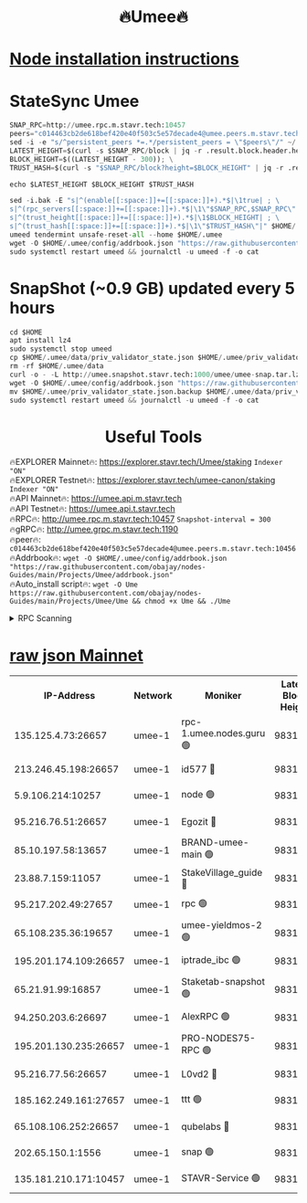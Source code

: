 <h1 align="center"> 🔥Umee🔥</h1>


[Node installation instructions](https://github.com/obajay/nodes-Guides/tree/main/Projects/Umee)
=
# StateSync Umee
```python
SNAP_RPC=http://umee.rpc.m.stavr.tech:10457
peers="c014463cb2de618bef420e40f503c5e57decade4@umee.peers.m.stavr.tech:10456"
sed -i -e "s/^persistent_peers *=.*/persistent_peers = \"$peers\"/" ~/.umee/config/config.toml
LATEST_HEIGHT=$(curl -s $SNAP_RPC/block | jq -r .result.block.header.height); \
BLOCK_HEIGHT=$((LATEST_HEIGHT - 300)); \
TRUST_HASH=$(curl -s "$SNAP_RPC/block?height=$BLOCK_HEIGHT" | jq -r .result.block_id.hash)

echo $LATEST_HEIGHT $BLOCK_HEIGHT $TRUST_HASH

sed -i.bak -E "s|^(enable[[:space:]]+=[[:space:]]+).*$|\1true| ; \
s|^(rpc_servers[[:space:]]+=[[:space:]]+).*$|\1\"$SNAP_RPC,$SNAP_RPC\"| ; \
s|^(trust_height[[:space:]]+=[[:space:]]+).*$|\1$BLOCK_HEIGHT| ; \
s|^(trust_hash[[:space:]]+=[[:space:]]+).*$|\1\"$TRUST_HASH\"|" $HOME/.umee/config/config.toml
umeed tendermint unsafe-reset-all --home $HOME/.umee
wget -O $HOME/.umee/config/addrbook.json "https://raw.githubusercontent.com/obajay/nodes-Guides/main/Projects/Umee/addrbook.json"
sudo systemctl restart umeed && journalctl -u umeed -f -o cat
```
# SnapShot (~0.9 GB) updated every 5 hours
```python
cd $HOME
apt install lz4
sudo systemctl stop umeed
cp $HOME/.umee/data/priv_validator_state.json $HOME/.umee/priv_validator_state.json.backup
rm -rf $HOME/.umee/data
curl -o - -L http://umee.snapshot.stavr.tech:1000/umee/umee-snap.tar.lz4 | lz4 -c -d - | tar -x -C $HOME/.umee --strip-components 2
wget -O $HOME/.umee/config/addrbook.json "https://raw.githubusercontent.com/obajay/nodes-Guides/main/Projects/Umee/addrbook.json"
mv $HOME/.umee/priv_validator_state.json.backup $HOME/.umee/data/priv_validator_state.json
sudo systemctl restart umeed && journalctl -u umeed -f -o cat
```
 <h1 align="center"> Useful Tools</h1>

🔥EXPLORER Mainnet🔥:      https://explorer.stavr.tech/Umee/staking             `Indexer "ON"` \
🔥EXPLORER Testnet🔥:        https://explorer.stavr.tech/umee-canon/staking      `Indexer "ON"` \
🔥API Mainnet🔥:                   https://umee.api.m.stavr.tech \
🔥API Testnet🔥:                     https://umee.api.t.stavr.tech \
🔥RPC🔥:                                   http://umee.rpc.m.stavr.tech:10457                     `Snapshot-interval = 300` \
🔥gRPC🔥:                              http://umee.grpc.m.stavr.tech:1190 \
🔥peer🔥:                     `c014463cb2de618bef420e40f503c5e57decade4@umee.peers.m.stavr.tech:10456` \
🔥Addrbook🔥:    ```wget -O $HOME/.umee/config/addrbook.json "https://raw.githubusercontent.com/obajay/nodes-Guides/main/Projects/Umee/addrbook.json"``` \
🔥Auto_install script🔥: ```wget -O Ume https://raw.githubusercontent.com/obajay/nodes-Guides/main/Projects/Umee/Ume && chmod +x Ume && ./Ume```

<details>
<summary>RPC Scanning</summary>

<h2 align="center"> We scan nodes in real time every 4 hours. And we provide the final result of RPC endpoints.
We cannot influence the operation of these nodes in any way. </h2>


```python
If Voting Power is higher than 0 --> then the Node is a validator of the network and may be subject to attack and be a potential threat to the chain.
```
```python
We marked such validators with a red symbol
```

</details>

[raw json Mainnet](https://rpc-check.umeem.stavr.tech/umeem/rpc-umeem-result.json)
=



<table><tr><th>IP-Address</th><th>Network</th><th>Moniker</th><th>Latest Block Height</th><th>Earliest Block Height</th><th>Catching Up</th><th>Tx Index</th><th>Voting Power</th><th>Scan Time</th></tr><tr><td>135.125.4.73:26657</td><td>umee-1</td><td>rpc-1.umee.nodes.guru 🟢</td><td>9831527</td><td>5167386</td><td>False</td><td>on</td><td>0</td><td>2023-12-25T01:37:04.601454608UTC</td></tr><tr><td>213.246.45.198:26657</td><td>umee-1</td><td>id577 🔴</td><td>9831512</td><td>7100001</td><td>False</td><td>on</td><td>35108337</td><td>2023-12-25T01:35:37.534062940UTC</td></tr><tr><td>5.9.106.214:10257</td><td>umee-1</td><td>node 🟢</td><td>9831522</td><td>7942001</td><td>False</td><td>on</td><td>0</td><td>2023-12-25T01:36:34.983260984UTC</td></tr><tr><td>95.216.76.51:26657</td><td>umee-1</td><td>Egozit 🔴</td><td>9831527</td><td>8262001</td><td>False</td><td>off</td><td>38034134</td><td>2023-12-25T01:37:04.144974038UTC</td></tr><tr><td>85.10.197.58:13657</td><td>umee-1</td><td>BRAND-umee-main 🟢</td><td>9831515</td><td>8427832</td><td>False</td><td>on</td><td>0</td><td>2023-12-25T01:35:54.562071794UTC</td></tr><tr><td>23.88.7.159:11057</td><td>umee-1</td><td>StakeVillage_guide 🔴</td><td>9831520</td><td>9137726</td><td>False</td><td>on</td><td>1408117</td><td>2023-12-25T01:36:25.154509925UTC</td></tr><tr><td>95.217.202.49:27657</td><td>umee-1</td><td>rpc 🟢</td><td>9831519</td><td>9440090</td><td>False</td><td>on</td><td>0</td><td>2023-12-25T01:36:20.543472118UTC</td></tr><tr><td>65.108.235.36:19657</td><td>umee-1</td><td>umee-yieldmos-2 🟢</td><td>9831505</td><td>9575548</td><td>False</td><td>on</td><td>0</td><td>2023-12-25T01:34:56.205790041UTC</td></tr><tr><td>195.201.174.109:26657</td><td>umee-1</td><td>iptrade_ibc 🟢</td><td>9831516</td><td>9686001</td><td>False</td><td>on</td><td>0</td><td>2023-12-25T01:36:01.326714356UTC</td></tr><tr><td>65.21.91.99:16857</td><td>umee-1</td><td>Staketab-snapshot 🟢</td><td>9831516</td><td>9721001</td><td>False</td><td>off</td><td>0</td><td>2023-12-25T01:36:03.749507009UTC</td></tr><tr><td>94.250.203.6:26697</td><td>umee-1</td><td>AlexRPC 🟢</td><td>9831513</td><td>9722001</td><td>False</td><td>on</td><td>0</td><td>2023-12-25T01:35:48.143887369UTC</td></tr><tr><td>195.201.130.235:26657</td><td>umee-1</td><td>PRO-NODES75-RPC 🟢</td><td>9831521</td><td>9731521</td><td>False</td><td>on</td><td>0</td><td>2023-12-25T01:36:29.545126341UTC</td></tr><tr><td>95.216.77.56:26657</td><td>umee-1</td><td>L0vd2 🔴</td><td>9831530</td><td>9731530</td><td>False</td><td>off</td><td>37172533</td><td>2023-12-25T01:37:21.848016752UTC</td></tr><tr><td>185.162.249.161:27657</td><td>umee-1</td><td>ttt 🟢</td><td>9831519</td><td>9733423</td><td>False</td><td>on</td><td>0</td><td>2023-12-25T01:36:20.797620831UTC</td></tr><tr><td>65.108.106.252:26657</td><td>umee-1</td><td>qubelabs 🔴</td><td>9831515</td><td>9761001</td><td>False</td><td>on</td><td>36514538</td><td>2023-12-25T01:35:54.925039263UTC</td></tr><tr><td>202.65.150.1:1556</td><td>umee-1</td><td>snap 🟢</td><td>9831521</td><td>9830520</td><td>False</td><td>on</td><td>0</td><td>2023-12-25T01:36:30.500175185UTC</td></tr><tr><td>135.181.210.171:10457</td><td>umee-1</td><td>STAVR-Service 🟢</td><td>9831528</td><td>9831001</td><td>False</td><td>on</td><td>0</td><td>2023-12-25T01:37:11.226877198UTC</td></tr></table>
